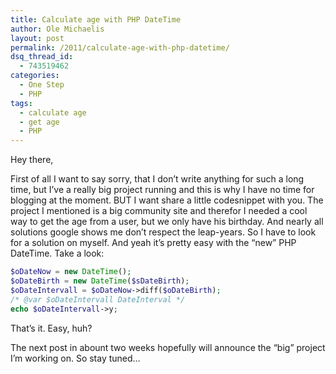 ```yaml
---
title: Calculate age with PHP DateTime
author: Ole Michaelis
layout: post
permalink: /2011/calculate-age-with-php-datetime/
dsq_thread_id:
  - 743519462
categories:
  - One Step
  - PHP
tags:
  - calculate age
  - get age
  - PHP
---
```


Hey there,

First of all I want to say sorry, that I don’t write anything for such a long time, but I’ve a really big project running and this is why I have no time for blogging at the moment. BUT I want share a little codesnippet with you. The project I mentioned is a big community site and therefor I needed a cool way to get the age from a user, but we only have his birthday. And nearly all solutions google shows me don’t respect the leap-years. So I have to look for a solution on myself. And yeah it’s pretty easy with the “new” PHP DateTime. Take a look:

```php
$oDateNow = new DateTime();
$oDateBirth = new DateTime($sDateBirth);
$oDateIntervall = $oDateNow->diff($oDateBirth);
/* @var $oDateIntervall DateInterval */
echo $oDateIntervall->y;
```

That’s it. Easy, huh?

The next post in abount two weeks hopefully will announce the “big” project I’m working on. So stay tuned…

